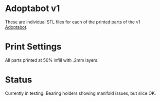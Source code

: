 # Adoptabot v1

These are individual STL files for each of the printed parts of the v1 [Adoptabot](www.adoptabot.com).

# Print Settings

All parts printed at 50% infill with .2mm layers.

# Status

Currently in testing. Bearing holders showing manifold issues, but slice OK.
